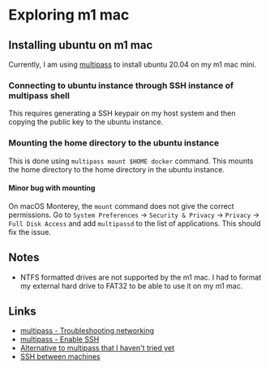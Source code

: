 # Exploring m1 mac

## Installing ubuntu on m1 mac
Currently, I am using [multipass](https://multipass.run/install) to install ubuntu 20.04 on my m1 mac mini. 

### Connecting to ubuntu instance through SSH instance of multipass shell
This requires generating a SSH keypair on my host system and then copying the public key to the ubuntu instance. 


### Mounting the home directory to the ubuntu instance
This is done using `multipass mount $HOME docker` command. This mounts the home directory to the home directory in the ubuntu instance.

#### Minor bug with mounting
On macOS Monterey, the `mount` command does not give the correct permissions. Go to `System Preferences` -> `Security & Privacy` -> `Privacy` -> `Full Disk Access` and add `multipassd` to the list of applications. This should fix the issue.


## Notes

* NTFS formatted drives are not supported by the m1 mac. I had to format my external hard drive to FAT32 to be able to use it on my m1 mac.


## Links

- [multipass - Troubleshooting networking](https://multipass.run/docs/troubleshoot-networking#heading--troubleshoot-networking-on-macos)
- [multipass - Enable SSH](https://techsparx.com/linux/multipass/enable-ssh.html)
- [Alternative to multipass that I haven't tried yet](https://mac.getutm.app)
- [SSH between machines](https://btholt.github.io/complete-intro-to-linux-and-the-cli/ssh)